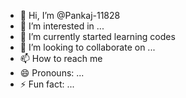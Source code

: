 - 👋 Hi, I’m @Pankaj-11828
- 👀 I’m interested in ...
- 🌱 I’m currently started learning codes
- 💞️ I’m looking to collaborate on ...
- 📫 How to reach me 
- 😄 Pronouns: ...
- ⚡ Fun fact: ...

<!---
Pankaj-11828/Pankaj-11828 is a ✨ special ✨ repository because its `README.md` (this file) appears on your GitHub profile.
You can click the Preview link to take a look at your changes.
--->
